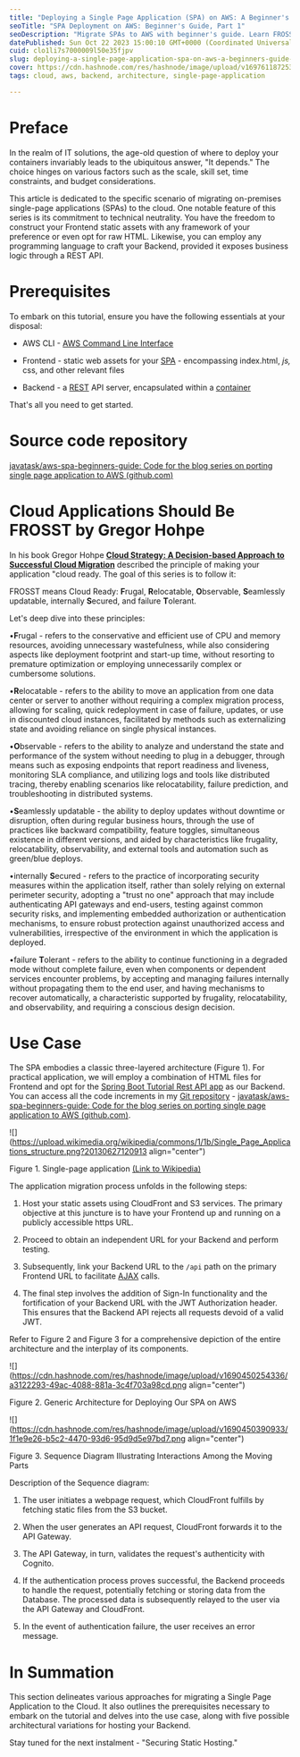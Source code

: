 ```yaml
---
title: "Deploying a Single Page Application (SPA) on AWS: A Beginner's Guide. Part 1. Theory"
seoTitle: "SPA Deployment on AWS: Beginner's Guide, Part 1"
seoDescription: "Migrate SPAs to AWS with beginner's guide. Learn FROSST principles, prerequisites, deployment for static assets, Backend, and Sign-In"
datePublished: Sun Oct 22 2023 15:00:10 GMT+0000 (Coordinated Universal Time)
cuid: clo1li7s7000009l50e35fjpv
slug: deploying-a-single-page-application-spa-on-aws-a-beginners-guide-part-1-theory
cover: https://cdn.hashnode.com/res/hashnode/image/upload/v1697611872538/435f540f-577b-457e-86a9-c8c04ff655b4.png
tags: cloud, aws, backend, architecture, single-page-application

---
```


# Preface

In the realm of IT solutions, the age-old question of where to deploy your containers invariably leads to the ubiquitous answer, "It depends." The choice hinges on various factors such as the scale, skill set, time constraints, and budget considerations.

This article is dedicated to the specific scenario of migrating on-premises single-page applications (SPAs) to the cloud. One notable feature of this series is its commitment to technical neutrality. You have the freedom to construct your Frontend static assets with any framework of your preference or even opt for raw HTML. Likewise, you can employ any programming language to craft your Backend, provided it exposes business logic through a REST API.

# Prerequisites

To embark on this tutorial, ensure you have the following essentials at your disposal:

* AWS CLI - [AWS Command Line Interface](https://aws.amazon.com/cli/)
    
* Frontend - static web assets for your [SPA](https://developer.mozilla.org/en-US/docs/Glossary/SPA) - encompassing index.html, *js,* css, and other relevant files
    
* Backend - a [REST](https://developer.mozilla.org/en-US/docs/Glossary/REST) API server, encapsulated within a [container](https://www.docker.com/resources/what-container/#:~:text=A%20Docker%20container%20image%20is,tools%2C%20system%20libraries%20and%20settings.)
    

That's all you need to get started.

# Source code repository

[javatask/aws-spa-beginners-guide: Code for the blog series on porting single page application to AWS (](https://github.com/javatask/aws-spa-beginners-guide)[github.com](http://github.com)[)](https://github.com/javatask/aws-spa-beginners-guide)

# Cloud Applications Should Be FROSST by Gregor Hohpe

In his book Gregor Hohpe [**Cloud Strategy: A Decision-based Approach to Successful Cloud Migration**](https://www.amazon.de/-/en/Gregor-Hohpe/dp/B08F6TVVTF) described the principle of making your application "cloud ready. The goal of this series is to follow it:

FROSST means Cloud Ready: **F**rugal, **R**elocatable, **O**bservable, **S**eamlessly updatable, internally **S**ecured, and failure **T**olerant.

Let's deep dive into these principles:

•**F**rugal - refers to the conservative and efficient use of CPU and memory resources, avoiding unnecessary wastefulness, while also considering aspects like deployment footprint and start-up time, without resorting to premature optimization or employing unnecessarily complex or cumbersome solutions.

•**R**elocatable - refers to the ability to move an application from one data center or server to another without requiring a complex migration process, allowing for scaling, quick redeployment in case of failure, updates, or use in discounted cloud instances, facilitated by methods such as externalizing state and avoiding reliance on single physical instances.

•**O**bservable - refers to the ability to analyze and understand the state and performance of the system without needing to plug in a debugger, through means such as exposing endpoints that report readiness and liveness, monitoring SLA compliance, and utilizing logs and tools like distributed tracing, thereby enabling scenarios like relocatability, failure prediction, and troubleshooting in distributed systems.

•**S**eamlessly updatable - the ability to deploy updates without downtime or disruption, often during regular business hours, through the use of practices like backward compatibility, feature toggles, simultaneous existence in different versions, and aided by characteristics like frugality, relocatability, observability, and external tools and automation such as green/blue deploys.

•internally **S**ecured - refers to the practice of incorporating security measures within the application itself, rather than solely relying on external perimeter security, adopting a "trust no one" approach that may include authenticating API gateways and end-users, testing against common security risks, and implementing embedded authorization or authentication mechanisms, to ensure robust protection against unauthorized access and vulnerabilities, irrespective of the environment in which the application is deployed.

•failure **T**olerant - refers to the ability to continue functioning in a degraded mode without complete failure, even when components or dependent services encounter problems, by accepting and managing failures internally without propagating them to the end user, and having mechanisms to recover automatically, a characteristic supported by frugality, relocatability, and observability, and requiring a conscious design decision.

# Use Case

The SPA embodies a classic three-layered architecture (Figure 1). For practical application, we will employ a combination of HTML files for Frontend and opt for the [Spring Boot Tutorial Rest API app](https://github.com/spring-guides/gs-rest-service/tree/main/complete) as our Backend. You can access all the code increments in my [Git repository](https://github.com/javatask/aws-spa-beginners-guide) - [javatask/aws-spa-beginners-guide: Code for the blog series on porting single page application to AWS (](https://github.com/javatask/aws-spa-beginners-guide)[github.com](http://github.com)[)](https://github.com/javatask/aws-spa-beginners-guide).

![](https://upload.wikimedia.org/wikipedia/commons/1/1b/Single_Page_Applications_structure.png?20130627120913 align="center")

Figure 1. Single-page application [(Link to Wikipedia)](https://upload.wikimedia.org/wikipedia/commons/1/1b/Single_Page_Applications_structure.png)

The application migration process unfolds in the following steps:

1. Host your static assets using CloudFront and S3 services. The primary objective at this juncture is to have your Frontend up and running on a publicly accessible https URL.
    
2. Proceed to obtain an independent URL for your Backend and perform testing.
    
3. Subsequently, link your Backend URL to the `/api` path on the primary Frontend URL to facilitate [AJAX](https://developer.mozilla.org/en-US/docs/Web/Guide/AJAX) calls.
    
4. The final step involves the addition of Sign-In functionality and the fortification of your Backend URL with the JWT Authorization header. This ensures that the Backend API rejects all requests devoid of a valid JWT.
    

Refer to Figure 2 and Figure 3 for a comprehensive depiction of the entire architecture and the interplay of its components.

![](https://cdn.hashnode.com/res/hashnode/image/upload/v1690450254336/a3122293-49ac-4088-881a-3c4f703a98cd.png align="center")

Figure 2. Generic Architecture for Deploying Our SPA on AWS

![](https://cdn.hashnode.com/res/hashnode/image/upload/v1690450390933/1f1e9e26-b5c2-4470-93d6-95d9d5e97bd7.png align="center")

Figure 3. Sequence Diagram Illustrating Interactions Among the Moving Parts

Description of the Sequence diagram:

1. The user initiates a webpage request, which CloudFront fulfills by fetching static files from the S3 bucket.
    
2. When the user generates an API request, CloudFront forwards it to the API Gateway.
    
3. The API Gateway, in turn, validates the request's authenticity with Cognito.
    
4. If the authentication process proves successful, the Backend proceeds to handle the request, potentially fetching or storing data from the Database. The processed data is subsequently relayed to the user via the API Gateway and CloudFront.
    
5. In the event of authentication failure, the user receives an error message.
    

# In Summation

This section delineates various approaches for migrating a Single Page Application to the Cloud. It also outlines the prerequisites necessary to embark on the tutorial and delves into the use case, along with five possible architectural variations for hosting your Backend.

Stay tuned for the next instalment - "Securing Static Hosting."